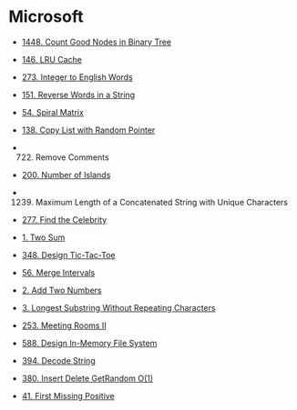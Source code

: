 # Microsoft

- [1448. Count Good Nodes in Binary Tree](/leetcode/1448.md)
- [146. LRU Cache](/leetcode/146.md)
- [273. Integer to English Words](/leetcode/273.md)
- [151. Reverse Words in a String](/leetcode/151.md)
- [54. Spiral Matrix](/leetcode/54.md)
- [138. Copy List with Random Pointer](/leetcode/138.md)
- 722. Remove Comments
- [200. Number of Islands](/leetcode/200.md)
- 1239. Maximum Length of a Concatenated String with Unique Characters
- [277. Find the Celebrity](/leetcode/277.md)
- [1. Two Sum](/leetcode/1.md)
- [348. Design Tic-Tac-Toe](/leetcode/348.md)

- [56. Merge Intervals](/leetcode/56.md)
- [2. Add Two Numbers](/leetcode/2.md)
- [3. Longest Substring Without Repeating Characters](/leetcode/3.md)
- [253. Meeting Rooms II](/leetcode/253.md)
- [588. Design In-Memory File System](/leetcode/588.md)
- [394. Decode String](/leetcode/394.md)
- [380. Insert Delete GetRandom O(1)](/leetcode/380.md)
- [41. First Missing Positive](/leetcode/41.md)